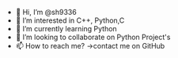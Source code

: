 - 👋 Hi, I’m @sh9336
- 👀 I’m interested in C++, Python,C
- 🌱 I’m currently learning Python
- 💞️ I’m looking to collaborate on Python Project's
- 📫 How to reach me? ->contact me on GitHub

<!---
sh9336/sh9336 is a ✨ special ✨ repository because its `README.md` (this file) appears on your GitHub profile.
You can click the Preview link to take a look at your changes.
--->
